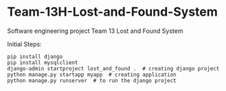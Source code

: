 # Team-13H-Lost-and-Found-System
Software engineering project Team 13 Lost and Found System 

Initial Steps:

    pip install django
    pip install mysqlclient
    django-admin startproject lost_and_found .  # creating django project 
    python manage.py startapp myapp  # creating application
    python manage.py runserver  # to run the django project